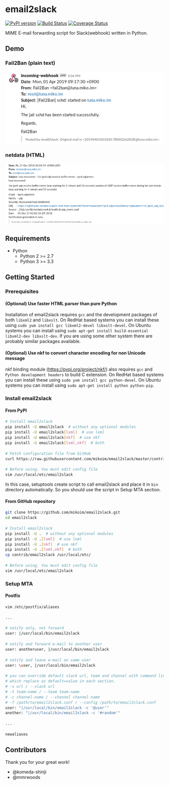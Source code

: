 # email2slack

[![PyPI version](https://badge.fury.io/py/email2slack.svg)](https://badge.fury.io/py/email2slack)
[![Build Status](https://travis-ci.org/mikoim/email2slack.svg?branch=master)](https://travis-ci.org/mikoim/email2slack)
[![Coverage Status](https://coveralls.io/repos/github/mikoim/email2slack/badge.svg?branch=master)](https://coveralls.io/github/mikoim/email2slack?branch=master)

MIME E-mail forwarding script for Slack(webhook) written in Python.

## Demo

### Fail2Ban (plain text)

![Slack Demo: Plain text Fail2Ban](slack-demo1.png)

### netdata (HTML)

![Slack Demo: HTML netdata](slack-demo2.png)

## Requirements

- Python
  - Python 2 >= 2.7
  - Python 3 >= 3.3

## Getting Started

### Prerequisites

#### (Optional) Use faster HTML parser than pure Python

Installation of email2slack requires `gcc` and the development packages of both
`libxml2` and `libxslt`. On RedHat based systems you can install these using
`sudo yum install gcc libxml2-devel libxslt-devel`. On Ubuntu systems you can
install using `sudo apt-get install build-essential libxml2-dev libxslt-dev`.
If you are using some other system there are probably similar packages available.

#### (Optional) Use nkf to convert character encoding for non Unicode message
 
nkf binding module (https://pypi.org/project/nkf/) also requires `gcc` and
`Python development headers` to build C extension. On RedHat based systems you
can install these using `sudo yum install gcc python-devel`. On Ubuntu systems
you can install using `sudo apt-get install python python-pip`.

### Install email2slack

#### From PyPI

```bash
# Install email2slack
pip install -U email2slack  # without any optional modules
pip install -U email2slack[lxml]  # use lxml
pip install -U email2slack[nkf]  # use nkf
pip install -U email2slack[lxml,nkf]  # both

# Fetch configuration file from GitHub
curl https://raw.githubusercontent.com/mikoim/email2slack/master/contrib/email2slack > /usr/local/etc/email2slack

# Before using, You must edit config file
vim /usr/local/etc/email2slack
```

In this case, setuptools create script to call email2slack and place it in
```bin``` directory automatically. So you should use the script in Setup MTA
section.

#### From GitHub repository

```bash
git clone https://github.com/mikoim/email2slack.git
cd email2slack

# Install email2slack
pip install -U .  # without any optional modules
pip install -U .[lxml]  # use lxml
pip install -U .[nkf]  # use nkf
pip install -U .[lxml,nkf]  # both
cp contrib/email2slack /usr/local/etc/

# Before using, You must edit config file
vim /usr/local/etc/email2slack
```

### Setup MTA

#### Postfix

```bash
vim /etc/postfix/aliases

...

# notify only, not forward
user: |/usr/local/bin/email2slack

# notify and forward e-mail to another user
user: anotheruser, |/usr/local/bin/email2slack

# notify and leave e-mail on same user
user: \user, |/usr/local/bin/email2slack

# you can override default slack url, team and channel with command line option,
# which replace as default=value in each section.
# -s url / --slack url
# -t team-name / --team team-name
# -c channel-name / --channel channel-name
# -f /path/to/email2slack.conf / --config /path/to/email2slack.conf
user: "|/usr/local/bin/email2slack -c '@user'"
another: "|/usr/local/bin/email2slack -c '#random'"

...

newaliases
```

## Contributors

Thank you for your great work!

- @komeda-shinji
- @mmrwoods